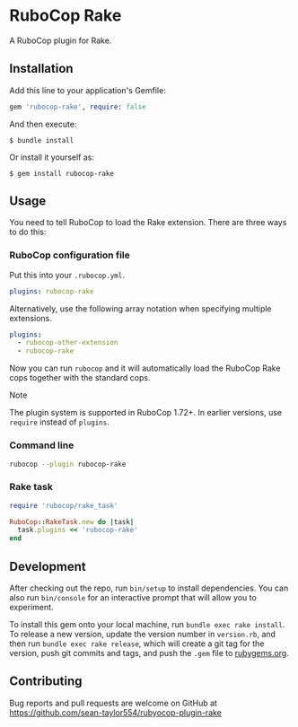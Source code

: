 # RuboCop Rake

A RuboCop plugin for Rake.

## Installation

Add this line to your application's Gemfile:

```ruby
gem 'rubocop-rake', require: false
```

And then execute:

    $ bundle install

Or install it yourself as:

    $ gem install rubocop-rake

## Usage

You need to tell RuboCop to load the Rake extension. There are three
ways to do this:

### RuboCop configuration file

Put this into your `.rubocop.yml`.

```yaml
plugins: rubocop-rake
```

Alternatively, use the following array notation when specifying multiple extensions.

```yaml
plugins:
  - rubocop-other-extension
  - rubocop-rake
```

Now you can run `rubocop` and it will automatically load the RuboCop Rake
cops together with the standard cops.

> [!NOTE]
> The plugin system is supported in RuboCop 1.72+. In earlier versions, use `require` instead of `plugins`.

### Command line

```bash
rubocop --plugin rubocop-rake
```

### Rake task

```ruby
require 'rubocop/rake_task'

RuboCop::RakeTask.new do |task|
  task.plugins << 'rubocop-rake'
end
```


## Development

After checking out the repo, run `bin/setup` to install dependencies. You can also run `bin/console` for an interactive prompt that will allow you to experiment.

To install this gem onto your local machine, run `bundle exec rake install`. To release a new version, update the version number in `version.rb`, and then run `bundle exec rake release`, which will create a git tag for the version, push git commits and tags, and push the `.gem` file to [rubygems.org](https://rubygems.org).

## Contributing

Bug reports and pull requests are welcome on GitHub at https://github.com/sean-taylor554/rubyocop-plugin-rake
